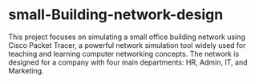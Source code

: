 # small-Building-network-design
This project focuses on simulating a small office building network using Cisco Packet Tracer, a powerful network simulation tool widely used for teaching and learning computer networking concepts. The network is designed for a company with four main departments: HR, Admin, IT, and Marketing. 

